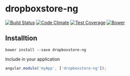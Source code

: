 dropboxstore-ng
===============

[![Build Status](https://travis-ci.org/solarnz/dropboxstore-ng.svg)](https://travis-ci.org/solarnz/dropboxstore-ng)
[![Code Climate](https://codeclimate.com/github/solarnz/dropboxstore-ng/badges/gpa.svg)](https://codeclimate.com/github/solarnz/dropboxstore-ng)
[![Test Coverage](https://codeclimate.com/github/solarnz/dropboxstore-ng/badges/coverage.svg)](https://codeclimate.com/github/solarnz/dropboxstore-ng)
[![Bower](https://img.shields.io/bower/v/dropboxstore-ng.svg)]()

Installtion
-----------

```
bower install --save dropboxstore-ng
```

Include in your application

```javascript
angular.module('myApp', ['dropboxstore-ng']);
```
